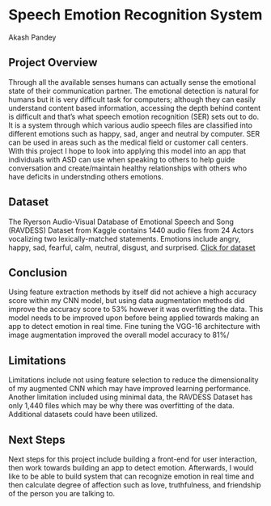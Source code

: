# Speech Emotion Recognition System
Akash Pandey
## Project Overview

Through all the available senses humans can actually sense the emotional state of their communication partner. The emotional detection is natural for humans but it is very difficult task for computers; although they can easily understand content based information, accessing the depth behind content is difficult and that’s what speech emotion recognition (SER) sets out to do. It is a system through which various audio speech files are classified into different emotions such as happy, sad, anger and neutral by computer. SER can be used in areas such as the medical field or customer call centers. With this project I hope to look into applying this model into an app that individuals with ASD can use when speaking to others to help guide conversation and create/maintain healthy relationships with others who have deficits in understnding others emotions.

## Dataset
The Ryerson Audio-Visual Database of Emotional Speech and Song (RAVDESS) Dataset from Kaggle contains 1440 audio files from 24 Actors vocalizing two lexically-matched statements. Emotions include angry, happy, sad, fearful, calm, neutral, disgust, and surprised. [Click for dataset](https://www.kaggle.com/uwrfkaggler/ravdess-emotional-speech-audio)



## Conclusion
Using feature extraction methods by itself did not achieve a high accuracy score within my CNN model, but using data augmentation methods did improve the accuracy score to 53% however it was overfitting the data. This model needs to be improved upon before being applied towards making an app to detect emotion in real time. Fine tuning the VGG-16 architecture with image augmentation improved the overall model accuracy to 81%/

## Limitations
Limitations include not using feature selection to reduce the dimensionality of my augmented CNN which may have improved learning performance. Another limitation included using minimal data, the RAVDESS Dataset has only 1,440 files which may be why there was overfitting of the data. Additional datasets could have been utilized.

## Next Steps

Next steps for this project include building a front-end for user interaction, then work towards building an app to detect emotion. Afterwards, I would like to be able to build system that can recognize emotion in real time and then calculate degree of affection such as love, truthfulness, and friendship of the person you are talking to.




